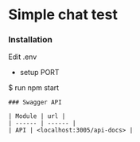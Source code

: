 # Simple chat test

### Installation
Edit .env 
  - setup PORT
  
$ run npm start
```
### Swagger API

| Module | url |
| ------ | ------ |
| API | <localhost:3005/api-docs> | 


